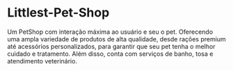 # Littlest-Pet-Shop
Um PetShop com interação máxima ao usuário e seu o pet. Oferecendo uma ampla variedade de produtos de alta qualidade, desde rações premium até acessórios personalizados, para garantir que seu pet tenha o melhor cuidado e tratamento. Além disso, conta com serviços de banho, tosa e atendimento veterinário.
